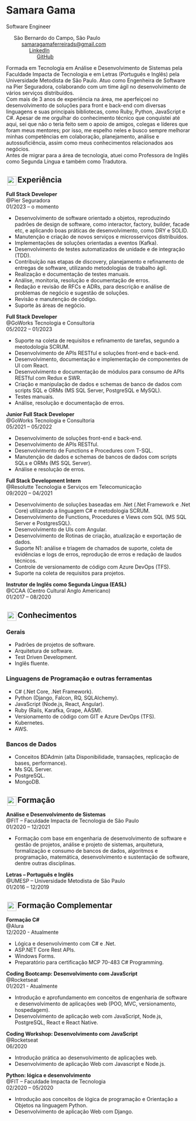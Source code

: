 # Samara Gama
Software Engineer

<img src="https://github.githubassets.com/images/icons/emoji/unicode/1f3e1.png" width="15" height="15" style="float: left; padding: 3px;" /> São Bernardo do Campo, São Paulo <br>
<img src="https://github.githubassets.com/images/icons/emoji/unicode/2709.png" width="15" height="15" style="float: left; padding: 3px;"/> samaragamaferreirads@gmail.com <br>
<img src="https://github.githubassets.com/images/icons/emoji/unicode/1f535.png" width="15" height="15" style="float: left; padding: 3px;"/>  [LinkedIn](https://www.linkedin.com/in/samara-gama/) <br>
<img src="https://github.githubassets.com/images/icons/emoji/unicode/1f431.png" width="15" height="15" style="float: left; padding: 3px;"/> [GitHub](https://github.com/samaraGamaF)<br>

Formada em Tecnologia em Análise e Desenvolvimento de Sistemas pela Faculdade Impacta de Tecnologia e em Letras (Português e Inglês) pela Universidade Metodista de São Paulo.
Atuo como Engenheira de Software na Pier Seguradora, colaborando com um time ágil no desenvolvimento de vários serviços distribuídos.<br>
Com mais de 3 anos de experiência na área, me aperfeiçoei no desenvolvimento de soluções para front e back-end com diversas linguagens e suas principais bibliotecas, como Ruby, Python, JavaScript e C#.
Apesar de me orgulhar do conhecimento técnico que conquistei até aqui, sei que não o teria feito sem o apoio de amigos, colegas e líderes que foram meus mentores; por isso, me espelho neles e busco sempre melhorar minhas competências em colaboração, planejamento, análise e autossuficiência, assim como meus conhecimentos relacionados aos negócios.<br>
Antes de migrar para a área de tecnologia, atuei como Professora de Inglês como Segunda Língua e também como Tradutora.

## <img src="https://github.githubassets.com/images/icons/emoji/unicode/2699.png" width="25" height="25" style="float: left; padding: 3px;" /> Experiência

**Full Stack Developer** <br>
@Pier Seguradora <br>
01/2023 – o momento <br>

- Desenvolvimento de software orientado a objetos, reproduzindo padrões de design de software, como interactor, factory, builder, facade etc, e aplicando boas práticas de desenvolvimento, como DRY e SOLID.<br>
- Manutenção e criação de novos serviços e microsserviços distribuídos.<br>
- Implementações de soluções orientadas a eventos (Kafka).<br>
- Desenvolvimento de testes automatizados de unidade e de integração (TDD).<br>
- Contribuição nas etapas de discovery, planejamento e refinamento de entregas de software, utilizando metodologias de trabalho ágil.<br>
- Realização e documentação de testes manuais.<br>
- Análise, monitoria, resolução e documentação de erros.<br>
- Redação e revisão de RFCs e ADRs, para descrição e análise de problemas de negócio e sugestão de soluções.<br>
- Revisão e manutenção de código.<br>
- Suporte às áreas de negócio.<br>

**Full Stack Developer** <br>
@GoWorks Tecnologia e Consultoria <br>
05/2022 – 01/2023 <br>

- Suporte na coleta de requisitos e refinamento de tarefas, segundo a meotodologia SCRUM.<br>
- Desenvolvimento de APIs RESTful e soluções front-end e back-end.<br>
- Desenvolvimento, documentação e implementação de componentes de UI com React.<br>
- Desenvolvimento e documentação de módulos para consumo de APIs RESTful com Redux e SWR.<br>
- Criação e manipulação de dados e schemas de banco de dados com scripts SQL e ORMs (MS SQL Server, PostgreSQL e MySQL).<br>
- Testes manuais.<br>
- Análise, resolução e documentação de erros.<br>

**Junior Full Stack Developer** <br>
@GoWorks Tecnologia e Consultoria <br>
05/2021 – 05/2022 <br>

- Desenvolvimento de soluções front-end e back-end.<br>
- Desenvolvimento de APIs RESTful.<br>
- Desenvolvimento de Functions e Procedures com T-SQL.<br>
- Manutenção de dados e schemas de bancos de dados com scripts SQLs e ORMs (MS SQL Server).<br>
- Análise e resolução de erros.<br>

**Full Stack Development Intern** <br>
@Resolutte Tecnologia e Serviços em Telecomunicação <br>
09/2020 – 04/2021 <br>

- Desenvolvimento de soluções baseadas em .Net (.Net Framework e .Net Core) utilizando a linguagem C# e metodologia SCRUM.<br> 
- Desenvolvimento de Functions, Procedures e Views com SQL (MS SQL Server e PostgresSQL). <br>
- Desenvolvimento de UIs com Angular. <br>
- Desenvolvimento de Rotinas de criação, atualização e exportação de dados. <br>
- Suporte N1: análise e triagem de chamados de suporte, coleta de evidências e logs de erros, reprodução de erros e redação de laudos técnicos. <br>
- Controle de versionamento de código com Azure DevOps (TFS). <br>
- Suporte na coleta de requisitos para projetos. <br>

**Instrutor de Inglês como Segunda Língua (EASL)** <br>
@CCAA (Centro Cultural Anglo Americano) <br>
01/2017 – 08/2020 <br>

## <img src="https://github.githubassets.com/images/icons/emoji/unicode/1f9e0.png" width="25" height="25" style="float: left; padding: 3px;" /> Conhecimentos

### Gerais
- Padrões de projetos de software.<br>
- Arquitetura de software.<br>
- Test Driven Development.<br>
- Inglês fluente. <br>

### Linguagens de Programação e outras ferramentas
- C# (.Net Core, .Net Framework).<br>
- Python (Django, Falcon, RQ, SQLAlchemy).<br>
- JavaScript (Node.js, React, Angular).<br>
- Ruby (Rails, Karafka, Grape, AASM).<br>
- Versionamento de código com GIT e Azure DevOps (TFS).<br>
- Kubernetes.<br>
- AWS.<br>

### Bancos de Dados
- Conceitos BDAdmin (alta Disponibilidade, transações, replicação de bases, performance).<br> 
- Ms SQL Server. <br>
- PostgreSQL. <br>
- MongoDB. <br>

## <img src="https://github.githubassets.com/images/icons/emoji/unicode/1f4da.png"  width="25" height="25" style="float: left; padding: 3px;"/> Formação
**Análise e Desenvolvimento de Sistemas** <br> 
@FIT – Faculdade Impacta de Tecnologia de São Paulo <br>
01/2020 – 12/2021 <br>
- Formação com base em engenharia de desenvolvimento de software e gestão de projetos, análise e projeto de sistemas, arquitetura, formalização e consumo de bancos de dados, algoritmos e programação, matemática, desenvolvimento e sustentação de software, dentre outras disciplinas.

**Letras – Português e Inglês** <br>
@UMESP – Universidade Metodista de São Paulo <br>
01/2016 – 12/2019 <br>

## <img src="https://github.githubassets.com/images/icons/emoji/unicode/1f3c3.png" width="25" height="25" style="float: left; padding: 3px;"/> Formação Complementar

**Formação C#** <br>
@Alura <br>
12/2020 - Atualmente <br>
- Lógica e desenvolvimento com C# e .Net.
- ASP.NET Core Rest APIs.
- Windows Forms.
- Preparatório para certificação MCP 70-483 C# Programming.

**Coding Bootcamp: Desenvolvimento com JavaScript** <br>
@Rocketseat <br>
01/2021 - Atualmente <br>
- Introdução e aprofundamento em conceitos de engenharia de software e desenvolvimento de aplicações web (POO, MVC, versionamento, hospedagem). <br>
- Desenvolvimento de aplicação web com JavaScript, Node.js, PostgreSQL, React e React Native. <br>

**Coding Workshop: Desenvolvimento com JavaScript** <br>
@Rocketseat <br>
06/2020 <br>
- Introdução prática ao desenvolvimento de aplicações web. <br>
- Desenvolvimento de aplicação Web com Javascript e Node.js. <br>

**Python: lógica e desenvolvimento** <br>
@FIT – Faculdade Impacta de Tecnologia <br>
02/2020 – 05/2020 <br>
- Introdução aos conceitos de lógica de programação e Orientação a Objetos na linguagem Python. <br>
- Desenvolvimento de aplicação Web com Django. <br>
